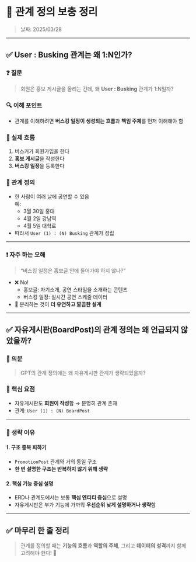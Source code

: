 # 📌 관계 정의 보충 정리
> 날짜: 2025/03/28

---

## ✅ User : Busking 관계는 왜 1:N인가?

### ❓ 질문
> 회원은 홍보 게시글을 올리는 건데, 왜 **User : Busking** 관계가 1:N일까?

### 🔍 이해 포인트
- 관계를 이해하려면 **버스킹 일정이 생성되는 흐름**과 **책임 주체**를 먼저 이해해야 함

### 📌 실제 흐름
1. 버스커가 회원가입을 한다  
2. **홍보 게시글**을 작성한다  
3. **버스킹 일정**을 등록한다

### 📌 관계 정의
- 한 사람이 여러 날에 공연할 수 있음  
  예:  
  - 3월 30일 홍대  
  - 4월 2일 강남역  
  - 4월 5일 대학로
- 따라서 `User (1) : (N) Busking` 관계가 성립

---

### ❗ 자주 하는 오해
> “버스킹 일정은 홍보글 안에 들어가야 하지 않나?”

- ❌ No!  
  - 홍보글: 자기소개, 공연 스타일을 소개하는 콘텐츠  
  - 버스킹 일정: 실시간 공연 스케줄 데이터
- 🎯 분리하는 것이 **더 유연하고 깔끔한 설계**

---

## ✅ 자유게시판(BoardPost)의 관계 정의는 왜 언급되지 않았을까?

### 🤔 의문
> GPT의 관계 정의에는 왜 자유게시판 관계가 생략되었을까?

### 📌 핵심 요점
- 자유게시판도 **회원이 작성**함 → 분명히 관계 존재
- 관계: `User (1) : (N) BoardPost`

---

### 📌 생략 이유

#### 1. 구조 중복 피하기
- `PromotionPost` 관계와 거의 동일 구조
- **한 번 설명한 구조는 반복하지 않기 위해 생략**

#### 2. 핵심 기능 중심 설명
- ERD나 관계도에서는 보통 **핵심 엔티티 중심**으로 설명
- 자유게시판은 부가 기능에 가까워 **우선순위 낮게 설명하거나 생략**함

---

## ✅ 마무리 한 줄 정리

> 관계를 정의할 때는 **기능의 흐름**과 **역할의 주체**, 그리고 **데이터의 성격**까지 함께 고려해야 한다! 🔗
